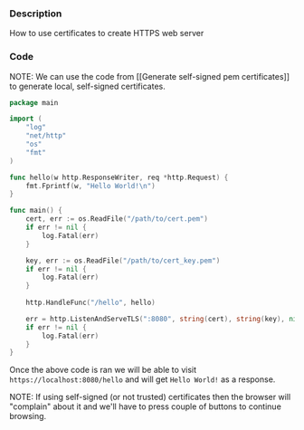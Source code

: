 ### Description

How to use certificates to create HTTPS web server

### Code

NOTE: We can use the code from [[Generate self-signed pem certificates]] to generate local, self-signed certificates.

```go
package main

import (
	"log"
	"net/http"
	"os"
	"fmt"
)

func hello(w http.ResponseWriter, req *http.Request) {
	fmt.Fprintf(w, "Hello World!\n")
}

func main() {
	cert, err := os.ReadFile("/path/to/cert.pem")
    if err != nil {
        log.Fatal(err)
    }	

	key, err := os.ReadFile("/path/to/cert_key.pem")
    if err != nil {
        log.Fatal(err)
    }
    
	http.HandleFunc("/hello", hello)

    err = http.ListenAndServeTLS(":8080", string(cert), string(key), nil)
    if err != nil {
        log.Fatal(err)
    }
}
```

Once the above code is ran we will be able to visit `https://localhost:8080/hello` and will get `Hello World!` as a response.

NOTE: If using self-signed (or not trusted) certificates then the browser will "complain" about it and we'll have to press couple of buttons to continue browsing.
